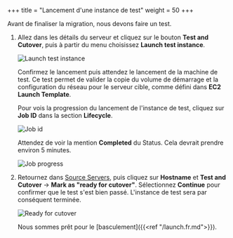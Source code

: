 +++
title = "Lancement d'une instance de test"
weight = 50
+++

Avant de finaliser la migration, nous devons faire un test. 

1. Allez dans les détails du serveur et cliquez sur le bouton **Test and Cutover**, puis à partir du menu choisissez **Launch test instance**.

    ![Launch test instance](/app_mig_serv/launch_test_instance.en.png)

    Confirmez le lancement puis attendez le lancement de la machine de test. Ce test permet de valider la copie du volume de démarrage et la configuration du réseau pour le serveur cible, comme défini dans **EC2 Launch Template**.

    Pour vois la progression du lancement de l'instance de test, cliquez sur **Job ID** dans la section **Lifecycle**.

    ![Job id](/app_mig_serv/testing_job_id.en.png)

    Attendez de voir la mention **Completed** du Status. Cela devrait prendre environ 5 minutes.

    ![Job progress](/app_mig_serv/testing_job_details.en.png)

2. Retournez dans <a href="https://us-west-2.console.aws.amazon.com/mgn/home?region=us-west-2#/sourceServers">Source Servers</a>, puis cliquez sur **Hostname** et **Test and Cutover** -> **Mark as "ready for cutover"**. Sélectionnez **Continue** pour confirmer que le test s'est bien passé. L'instance de test sera par conséquent terminée.

    ![Ready for cutover](/app_mig_serv/ready_for_cutover.en.png)

    Nous sommes prêt pour le [basculement]({{<ref "/launch.fr.md">}}).
